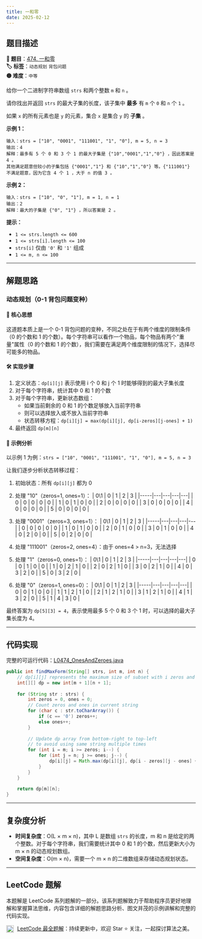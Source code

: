 ```yaml
---
title: 一和零
date: 2025-02-12
---
```


## 题目描述

**🔗 题目**：[474. 一和零](https://leetcode.cn/problems/ones-and-zeroes/)  
**🏷️ 标签**：`动态规划` `背包问题`  
**🟡 难度**：`中等`  

给你一个二进制字符串数组 `strs` 和两个整数 `m` 和 `n` 。

请你找出并返回 `strs` 的最大子集的长度，该子集中 **最多** 有 `m` 个 `0` 和 `n` 个 `1` 。

如果 `x` 的所有元素也是 `y` 的元素，集合 `x` 是集合 `y` 的 **子集** 。

**示例 1：**

```
输入：strs = ["10", "0001", "111001", "1", "0"], m = 5, n = 3
输出：4
解释：最多有 5 个 0 和 3 个 1 的最大子集是 {"10","0001","1","0"} ，因此答案是 4 。
其他满足题意但较小的子集包括 {"0001","1"} 和 {"10","1","0"} 等。{"111001"} 不满足题意，因为它含 4 个 1 ，大于 n 的值 3 。
```

**示例 2：**

```
输入：strs = ["10", "0", "1"], m = 1, n = 1
输出：2
解释：最大的子集是 {"0", "1"} ，所以答案是 2 。
```

**提示：**

- `1 <= strs.length <= 600`
- `1 <= strs[i].length <= 100`
- `strs[i]` 仅由 `'0'` 和 `'1'` 组成
- `1 <= m, n <= 100`

---

## 解题思路
### 动态规划（0-1 背包问题变种）

#### 📝 核心思想
这道题本质上是一个 0-1 背包问题的变种，不同之处在于有两个维度的限制条件（0 的个数和 1 的个数）。每个字符串可以看作一个物品，每个物品有两个"重量"属性（0 的个数和 1 的个数），我们需要在满足两个维度限制的情况下，选择尽可能多的物品。

#### 🛠️ 实现步骤
1. 定义状态：`dp[i][j]` 表示使用 i 个 0 和 j 个 1 时能够得到的最大子集长度
2. 对于每个字符串，统计其中 0 和 1 的个数
3. 对于每个字符串，更新状态数组：
   - 如果当前剩余的 0 和 1 的个数足够放入当前字符串
   - 则可以选择放入或不放入当前字符串
   - 状态转移方程：`dp[i][j] = max(dp[i][j], dp[i-zeros][j-ones] + 1)`
4. 最终返回 `dp[m][n]`

#### 🧩 示例分析
以示例 1 为例：`strs = ["10", "0001", "111001", "1", "0"], m = 5, n = 3`

让我们逐步分析状态转移过程：

1. 初始状态：所有 `dp[i][j]` 都为 0

2. 处理 "10"（zeros=1, ones=1）：
   | 0\1 | 0 | 1 | 2 | 3 |
   |-----|---|---|---|---|
   | 0   | 0 | 0 | 0 | 0 |
   | 1   | 0 | 1 | 0 | 0 |
   | 2   | 0 | 0 | 0 | 0 |
   | 3   | 0 | 0 | 0 | 0 |
   | 4   | 0 | 0 | 0 | 0 |
   | 5   | 0 | 0 | 0 | 0 |

3. 处理 "0001"（zeros=3, ones=1）：
   | 0\1 | 0 | 1 | 2 | 3 |
   |-----|---|---|---|---|
   | 0   | 0 | 0 | 0 | 0 |
   | 1   | 0 | 1 | 0 | 0 |
   | 2   | 0 | 1 | 0 | 0 |
   | 3   | 0 | 1 | 0 | 0 |
   | 4   | 0 | 2 | 0 | 0 |
   | 5   | 0 | 2 | 0 | 0 |

4. 处理 "111001"（zeros=2, ones=4）：由于 ones=4 > n=3，无法选择

5. 处理 "1"（zeros=0, ones=1）：
   | 0\1 | 0 | 1 | 2 | 3 |
   |-----|---|---|---|---|
   | 0   | 0 | 1 | 0 | 0 |
   | 1   | 0 | 2 | 1 | 0 |
   | 2   | 0 | 2 | 1 | 0 |
   | 3   | 0 | 2 | 1 | 0 |
   | 4   | 0 | 3 | 2 | 0 |
   | 5   | 0 | 3 | 2 | 0 |

6. 处理 "0"（zeros=1, ones=0）：
   | 0\1 | 0 | 1 | 2 | 3 |
   |-----|---|---|---|---|
   | 0   | 0 | 1 | 0 | 0 |
   | 1   | 1 | 2 | 1 | 0 |
   | 2   | 1 | 2 | 1 | 0 |
   | 3   | 1 | 2 | 1 | 0 |
   | 4   | 1 | 3 | 2 | 0 |
   | 5   | 1 | 4 | 3 | 0 |

最终答案为 `dp[5][3] = 4`，表示使用最多 5 个 0 和 3 个 1 时，可以选择的最大子集长度为 4。

---

## 代码实现

完整的可运行代码：[L0474_OnesAndZeroes.java](../src/main/java/L0474_OnesAndZeroes.java)

```java
public int findMaxForm(String[] strs, int m, int n) {
    // dp[i][j] represents the maximum size of subset with i zeros and j ones
    int[][] dp = new int[m + 1][n + 1];
    
    for (String str : strs) {
        int zeros = 0, ones = 0;
        // Count zeros and ones in current string
        for (char c : str.toCharArray()) {
            if (c == '0') zeros++;
            else ones++;
        }
        
        // Update dp array from bottom-right to top-left
        // to avoid using same string multiple times
        for (int i = m; i >= zeros; i--) {
            for (int j = n; j >= ones; j--) {
                dp[i][j] = Math.max(dp[i][j], dp[i - zeros][j - ones] + 1);
            }
        }
    }
    
    return dp[m][n];
}
```

---

## 复杂度分析

- **时间复杂度**：O(L × m × n)，其中 L 是数组 `strs` 的长度，m 和 n 是给定的两个整数。对于每个字符串，我们需要统计其中 0 和 1 的个数，然后更新大小为 m × n 的动态规划数组。
- **空间复杂度**：O(m × n)，需要一个 m × n 的二维数组来存储动态规划状态。

---

## LeetCode 题解

本题解是 LeetCode 系列题解的一部分。该系列题解致力于帮助程序员更好地理解和掌握算法思维，内容包含详细的解题思路分析、图文并茂的示例讲解和完整的代码实现。

<img src="https://github.githubassets.com/images/modules/logos_page/GitHub-Mark.png" alt="GitHub" width="20" style="vertical-align: middle; margin-right: 5px"> [LeetCode 最全题解](https://github.com/LjyYano/LeetCode)：持续更新中，欢迎 Star ⭐️ 关注，一起探讨算法之美。
